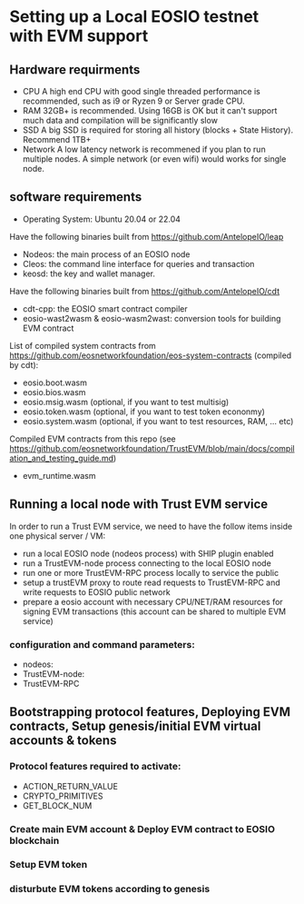 # Setting up a Local EOSIO testnet with EVM support


## Hardware requirments

- CPU
  A high end CPU with good single threaded performance is recommended, such as i9 or Ryzen 9 or Server grade CPU.
- RAM
  32GB+ is recommended. Using 16GB is OK but it can't support much data and compilation will be significantly slow
- SSD
  A big SSD is required for storing all history (blocks + State History). Recommend 1TB+
- Network
  A low latency network is recommened if you plan to run multiple nodes. A simple network (or even wifi) would works for single node.
  
  
## software requirements
- Operating System: Ubuntu 20.04 or 22.04

Have the following binaries built from https://github.com/AntelopeIO/leap
- Nodeos: the main process of an EOSIO node
- Cleos: the command line interface for queries and transaction 
- keosd: the key and wallet manager.

Have the following binaries built from https://github.com/AntelopeIO/cdt
- cdt-cpp: the EOSIO smart contract compiler
- eosio-wast2wasm & eosio-wasm2wast: conversion tools for building EVM contract

List of compiled system contracts from https://github.com/eosnetworkfoundation/eos-system-contracts (compiled by cdt):
- eosio.boot.wasm
- eosio.bios.wasm
- eosio.msig.wasm (optional, if you want to test multisig)
- eosio.token.wasm (optional, if you want to test token econonmy)
- eosio.system.wasm (optional, if you want to test resources, RAM, ... etc)

Compiled EVM contracts from this repo (see https://github.com/eosnetworkfoundation/TrustEVM/blob/main/docs/compilation_and_testing_guide.md)
- evm_runtime.wasm



  
## Running a local node with Trust EVM service

  In order to run a Trust EVM service, we need to have the follow items inside one physical server / VM:
  - run a local EOSIO node (nodeos process) with SHIP plugin enabled
  - run a TrustEVM-node process connecting to the local EOSIO node
  - run one or more TrustEVM-RPC process locally to service the public
  - setup a trustEVM proxy to route read requests to TrustEVM-RPC and write requests to EOSIO public network
  - prepare a eosio account with necessary CPU/NET/RAM resources for signing EVM transactions (this account can be shared to multiple EVM service)
  

### configuration and command parameters:
- nodeos:
- TrustEVM-node:
- TrustEVM-RPC




## Bootstrapping protocol features, Deploying EVM contracts, Setup genesis/initial EVM virtual accounts & tokens

### Protocol features required to activate:
- ACTION_RETURN_VALUE
- CRYPTO_PRIMITIVES
- GET_BLOCK_NUM

### Create main EVM account & Deploy EVM contract to EOSIO blockchain


### Setup EVM token


### disturbute EVM tokens according to genesis


